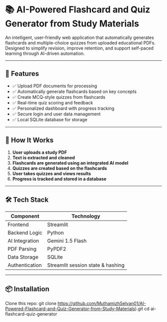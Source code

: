 # 📚 AI-Powered Flashcard and Quiz Generator from Study Materials

An intelligent, user-friendly web application that automatically generates flashcards and multiple-choice quizzes from uploaded educational PDFs. Designed to simplify revision, improve retention, and support self-paced learning through AI-driven automation.

---

## 🚀 Features

- ✅ Upload PDF documents for processing
- ✅ Automatically generate flashcards based on key concepts
- ✅ Create MCQ-style quizzes from flashcards
- ✅ Real-time quiz scoring and feedback
- ✅ Personalized dashboard with progress tracking
- ✅ Secure login and user data management
- ✅ Local SQLite database for storage

---

## 🧠 How It Works

1. **User uploads a study PDF**
2. **Text is extracted and cleaned**
3. **Flashcards are generated using an integrated AI model**
4. **Quizzes are created based on the flashcards**
5. **User takes quizzes and views results**
6. **Progress is tracked and stored in a database**

---

## 🛠️ Tech Stack

| Component          | Technology         |
|--------------------|--------------------|
| Frontend           | Streamlit          |
| Backend Logic      | Python             |
| AI Integration     | Gemini 1.5 Flash   |
| PDF Parsing        | PyPDF2             |
| Data Storage       | SQLite             |
| Authentication     | Streamlit session state & hashing |

---

## 📦 Installation
Clone this repo:
   git clone https://github.com/MuthamizhSelvan01/AI-Powered-Flashcard-and-Quiz-Generator-from-Study-Materials).git
   cd ai-flashcard-quiz-generator

